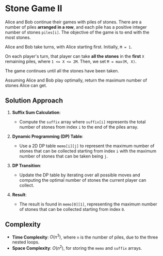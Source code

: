 # Stone Game II

Alice and Bob continue their games with piles of stones.  There are a number of piles **arranged in a row**, and each pile has a positive integer number of stones `piles[i]`.  The objective of the game is to end with the most stones. 

Alice and Bob take turns, with Alice starting first.  Initially, `M = 1`.

On each player's turn, that player can take **all the stones** in the **first** `X` remaining piles, where `1 <= X <= 2M`.  Then, we set `M = max(M, X)`.

The game continues until all the stones have been taken.

Assuming Alice and Bob play optimally, return the maximum number of stones Alice can get.


## Solution Approach

1. **Suffix Sum Calculation**:
   - Compute the `suffix` array where `suffix[i]` represents the total number of stones from index `i` to the end of the piles array.

2. **Dynamic Programming (DP) Table**:
   - Use a 2D DP table `memo[i][j]` to represent the maximum number of stones that can be collected starting from index `i` with the maximum number of stones that can be taken being `j`.

3. **DP Transition**:
   - Update the DP table by iterating over all possible moves and computing the optimal number of stones the current player can collect.

4. **Result**:
   - The result is found in `memo[0][1]`, representing the maximum number of stones that can be collected starting from index `0`.

## Complexity

- **Time Complexity**: $O(n^3)$, where `n` is the number of piles, due to the three nested loops.
- **Space Complexity**: $O(n^2)$, for storing the `memo` and `suffix` arrays.
